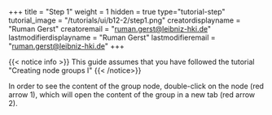 +++
title = "Step 1"
weight = 1
hidden = true
type="tutorial-step"
tutorial_image = "/tutorials/ui/b12-2/step1.png"
creatordisplayname = "Ruman Gerst"
creatoremail = "ruman.gerst@leibniz-hki.de"
lastmodifierdisplayname = "Ruman Gerst"
lastmodifieremail = "ruman.gerst@leibniz-hki.de"
+++

{{< notice info >}}
This guide assumes that you have followed the tutorial "Creating node groups I"
{{< /notice>}}

In order to see the content of the group node, double-click on the node (red arrow 1), which will open the content of the group in a new tab (red arrow 2).